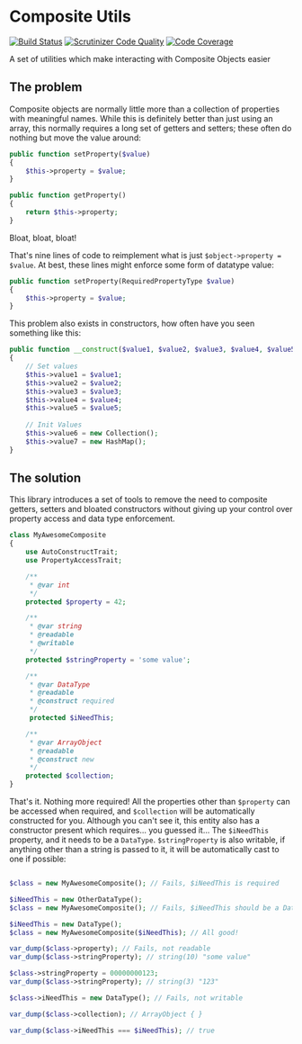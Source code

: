 # Composite Utils

[![Build Status][travis-img]][travis]
[![Scrutinizer Code Quality][scrutinizer-img]][scrutinizer]
[![Code Coverage][code-coverage-img]][scrutinizer]

A set of utilities which make interacting with Composite Objects easier

## The problem

Composite objects are normally little more than a collection of
properties with meaningful names. While this is definitely better than
just using an array, this normally requires a long set of getters and
setters; these often do nothing but move the value around:

```php
public function setProperty($value)
{
    $this->property = $value;
}

public function getProperty()
{
    return $this->property;
}
```

Bloat, bloat, bloat!

That's nine lines of code to reimplement what is just
`$object->property = $value`. At best, these lines might enforce some
form of datatype value:

```php
public function setProperty(RequiredPropertyType $value)
{
    $this->property = $value;
}
```

This problem also exists in constructors, how often have you seen
something like this:

```php
public function __construct($value1, $value2, $value3, $value4, $value5)
{
    // Set values
    $this->value1 = $value1;
    $this->value2 = $value2;
    $this->value3 = $value3;
    $this->value4 = $value4;
    $this->value5 = $value5;
    
    // Init Values
    $this->value6 = new Collection();
    $this->value7 = new HashMap();
}
```

## The solution

This library introduces a set of tools to remove the need to composite
getters, setters and bloated constructors without giving up your control
over property access and data type enforcement.

```php
class MyAwesomeComposite
{
    use AutoConstructTrait;
    use PropertyAccessTrait;

    /**
     * @var int
     */
    protected $property = 42;

    /**
     * @var string
     * @readable
     * @writable
     */
    protected $stringProperty = 'some value';

    /**
     * @var DataType
     * @readable
     * @construct required
     */
     protected $iNeedThis;

    /**
     * @var ArrayObject
     * @readable
     * @construct new
     */
    protected $collection;
}
```

That's it. Nothing more required! All the properties other than
`$property` can be accessed when required, and `$collection` will be
automatically constructed for you. Although you can't see it, this
entity also has a constructor present which requires... you guessed
it... The `$iNeedThis` property, and it needs to be a `DataType`.
`$stringProperty` is also writable, if anything other than a string is
passed to it, it will be automatically cast to one if possible:

```php

$class = new MyAwesomeComposite(); // Fails, $iNeedThis is required

$iNeedThis = new OtherDataType();
$class = new MyAwesomeComposite(); // Fails, $iNeedThis should be a DataType

$iNeedThis = new DataType();
$class = new MyAwesomeComposite($iNeedThis); // All good!

var_dump($class->property); // Fails, not readable
var_dump($class->stringProperty); // string(10) "some value"

$class->stringProperty = 00000000123;
var_dump($class->stringProperty); // string(3) "123"

$class->iNeedThis = new DataType(); // Fails, not writable

var_dump($class->collection); // ArrayObject { }

var_dump($class->iNeedThis === $iNeedThis); // true
```

[travis]: https://travis-ci.org/spaark/composite-utils
[travis-img]: https://travis-ci.org/spaark/composite-utils.svg?branch=master
[scrutinizer]: https://scrutinizer-ci.com/g/spaark/composite-utils/
[scrutinizer-img]: https://scrutinizer-ci.com/g/spaark/composite-utils/badges/quality-score.png?b=master
[code-coverage-img]: https://scrutinizer-ci.com/g/spaark/composite-utils/badges/coverage.png?b=master

